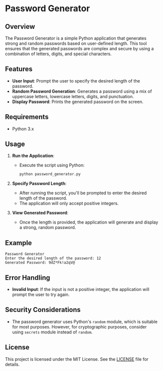 # Password Generator

## Overview

The Password Generator is a simple Python application that generates strong and random passwords based on user-defined length. This tool ensures that the generated passwords are complex and secure by using a combination of letters, digits, and special characters.

## Features

- **User Input**: Prompt the user to specify the desired length of the password.
- **Random Password Generation**: Generates a password using a mix of uppercase letters, lowercase letters, digits, and punctuation.
- **Display Password**: Prints the generated password on the screen.

## Requirements

- Python 3.x

## Usage

1. **Run the Application**:
   - Execute the script using Python:
     ```bash
     python password_generator.py
     ```

2. **Specify Password Length**:
   - After running the script, you'll be prompted to enter the desired length of the password.
   - The application will only accept positive integers.

3. **View Generated Password**:
   - Once the length is provided, the application will generate and display a strong, random password.

## Example

```
Password Generator
Enter the desired length of the password: 12
Generated Password: 9dZ*Fk!a2qV@
```


## Error Handling

- **Invalid Input**: If the input is not a positive integer, the application will prompt the user to try again.

## Security Considerations

- The password generator uses Python's `random` module, which is suitable for most purposes. However, for cryptographic purposes, consider using `secrets` module instead of `random`.

## License

This project is licensed under the MIT License. See the [LICENSE](LICENSE) file for details.
